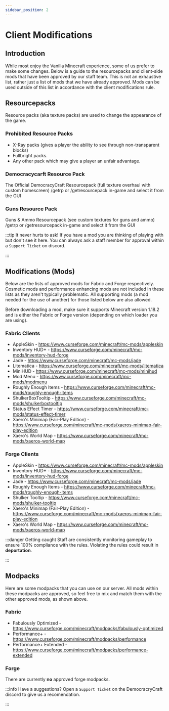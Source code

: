 ```yaml
---
sidebar_position: 2
---
```


# Client Modifications

## Introduction
While most enjoy the Vanilla Minecraft experience, some of us prefer to make some changes. Below is a guide to the resourcepacks and client-side mods that have been approved by our staff team. 
This is not an exhaustive list, rather just a list of mods that we have already approved. Mods can be used outside of this list in accordance with the client modifications rule.

## Resourcepacks
Resource packs (aka texture packs) are used to change the appearance of the game.

### Prohibited Resource Packs
- X-Ray packs (gives a player the ability to see through non-transparent blocks)
- Fullbright packs.
- Any other pack which may give a player an unfair advantage.

### Democracycarft Resource Pack
The Official DemocracyCraft Resourcepack (full texture overhaul with custom homescreen)
/getrp or /getresourcepack in-game and select it from the GUI

### Guns Resource Pack
Guns & Ammo Resourcepack (see custom textures for guns and ammo)
/getrp or /getresourcepack in-game and select it from the GUI

:::tip It never hurts to ask!
If you have a mod you are thinking of playing with but don't see it here. You can always ask a staff member for approval within a ``Support Ticket`` on discord.

:::

## Modifications (Mods)
Below are the lists of approved mods for Fabric and Forge respectively. Cosmetic mods and performance enhancing mods are not included in these lists as they aren't typically problematic. All supporting mods (a mod needed for the use of another) for those listed below are also allowed.

Before downloading a mod, make sure it supports Minecraft version 1.18.2 and is either the Fabric or Forge version (depending on which loader you are using).

### **Fabric Clients**
- AppleSkin - https://www.curseforge.com/minecraft/mc-mods/appleskin
- Inventory HUD+ - https://www.curseforge.com/minecraft/mc-mods/inventory-hud-forge
- Jade - https://www.curseforge.com/minecraft/mc-mods/jade
- Litematica - https://www.curseforge.com/minecraft/mc-mods/litematica
- MiniHUD - https://www.curseforge.com/minecraft/mc-mods/minihud
- Mod Menu - https://www.curseforge.com/minecraft/mc-mods/modmenu
- Roughly Enough Items - https://www.curseforge.com/minecraft/mc-mods/roughly-enough-items
- ShulkerBoxTooltip - https://www.curseforge.com/minecraft/mc-mods/shulkerboxtooltip
- Status Effect Timer - https://www.curseforge.com/minecraft/mc-mods/status-effect-timer
- Xaero's Minimap (Fair-Play Edition) - https://www.curseforge.com/minecraft/mc-mods/xaeros-minimap-fair-play-edition
- Xaero's World Map - https://www.curseforge.com/minecraft/mc-mods/xaeros-world-map

### **Forge Clients**
- AppleSkin - https://www.curseforge.com/minecraft/mc-mods/appleskin
- Inventory HUD+ - https://www.curseforge.com/minecraft/mc-mods/inventory-hud-forge
- Jade - https://www.curseforge.com/minecraft/mc-mods/jade
- Roughly Enough Items - https://www.curseforge.com/minecraft/mc-mods/roughly-enough-items
- Shulker Tooltip - https://www.curseforge.com/minecraft/mc-mods/shulker-tooltip
- Xaero's Minimap (Fair-Play Edition) - https://www.curseforge.com/minecraft/mc-mods/xaeros-minimap-fair-play-edition
- Xaero's World Map - https://www.curseforge.com/minecraft/mc-mods/xaeros-world-map

:::danger Getting caught
Staff are consistently monitoring gameplay to ensure 100% compliance with the rules. Violating the rules could result in **deportation**.

:::

## Modpacks
Here are some modpacks that you can use on our server. All mods within these modpacks are approved, so feel free to mix and match them with the other approved mods, as shown above.

### **Fabric**
- Fabulously Optimized - https://www.curseforge.com/minecraft/modpacks/fabulously-optimized
- Performance+ - https://www.curseforge.com/minecraft/modpacks/performance
- Performance+ Extended - https://www.curseforge.com/minecraft/modpacks/performance-extended

### **Forge**
There are currently **no** approved forge modpacks.

:::info Have a suggestions?
Open a ``Support Ticket`` on the DemocracryCraft discord to give us a recomendation.

:::
